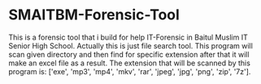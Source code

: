 # SMAITBM-Forensic-Tool
This is a forensic tool that i build for help IT-Forensic in Baitul Muslim IT Senior High School.
Actually this is just file search tool.
This program will scan given directory and then find for specific extension after that it will make an excel file as a result.
The extension that will be scanned by this program is:
['exe', 'mp3', 'mp4', 'mkv', 'rar', 'jpeg', 'jpg', 'png', 'zip', '7z'].
